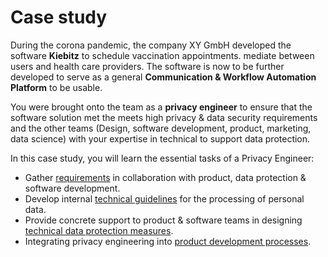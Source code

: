 # Case study

During the corona pandemic, the company XY GmbH developed the software **Kiebitz** to schedule vaccination appointments.
mediate between users and health care providers.
The software is now to be further developed to serve as a general **Communication &
Workflow Automation Platform** to be usable.

You were brought onto the team as a **privacy engineer** to ensure that the software solution met the
meets high privacy & data security requirements and the other teams (Design,
software development, product, marketing, data science) with your expertise in technical
to support data protection.

In this case study, you will learn the essential tasks of a Privacy Engineer:

* Gather [requirements]({{'pe.case-study.requirements'|href}}) in collaboration with product, data protection & software development.
* Develop internal [technical guidelines]({{'pe.case-study.policies'|href}}) for the processing of personal data.
* Provide concrete support to product & software teams in designing [technical data protection measures]({{'pe.case-study.technical-measures'|href}}).
* Integrating privacy engineering into [product development processes]({{'pe.case-study.processes'|href}}).

